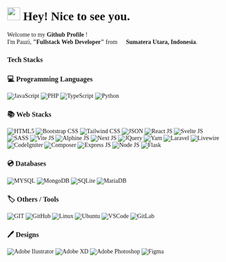 <link rel="preconnect" href="https://fonts.googleapis.com">
<link rel="preconnect" href="https://fonts.gstatic.com" crossorigin>
<link href="https://fonts.googleapis.com/css2?family=Nunito+Sans:ital,wght@0,100;0,200;0,300;0,400;0,500;0,600;0,700;0,800;0,900;1,100;1,200;1,300;1,400;1,500;1,600;1,700;1,800;1,900&display=swap" rel="stylesheet">

<div style="font-family: Nunito">
<h1><img src="https://emojis.slackmojis.com/emojis/images/1531849430/4246/blob-sunglasses.gif?1531849430" width="30"/> <b>Hey! Nice to see you. 🫠</b></h1>

<p>Welcome to my <b>Github Profile </b>! </br> I'm Pauzi, <b>"Fullstack Web Developer"</b> from <img src="https://cdn-icons-png.flaticon.com/512/939/939651.png" width="13"/> <b>Sumatera Utara, Indonesia</b>.</p>

<h3><b>Tech Stacks</b></h3>

<h3><b>💻 Programming Languages</b></h3>

<p>
<img alt="JavaScript" src="https://img.shields.io/badge/JavaScript-323330?style=for-the-badge&logo=javascript&logoColor=F7DF1E">
<img alt="PHP" src="https://img.shields.io/badge/PHP-777BB4?style=for-the-badge&logo=php&logoColor=white">
<img alt="TypeScript" src="https://img.shields.io/badge/TypeScript-007ACC?style=for-the-badge&logo=typescript&logoColor=white">
<img alt="Python" src="https://img.shields.io/badge/Python-FFD43B?style=for-the-badge&logo=python&logoColor=blue">
</p>

<h3><b>📚 Web Stacks</b></h3>

<p>
<img alt="HTML5" src="https://img.shields.io/badge/HTML5-E34F26?style=for-the-badge&logo=html5&logoColor=white">
<img alt="Bootstrap CSS" src="https://img.shields.io/badge/Bootstrap-563D7C?style=for-the-badge&logo=bootstrap&logoColor=white">
<img alt="Tailwind CSS" src="https://img.shields.io/badge/Tailwind_CSS-38B2AC?style=for-the-badge&logo=tailwind-css&logoColor=white">
<img alt="JSON" src="https://img.shields.io/badge/json-5E5C5C?style=for-the-badge&logo=json&logoColor=white">
<img alt="React JS" src="https://img.shields.io/badge/React-20232A?style=for-the-badge&logo=react&logoColor=61DAFB">
<img alt="Svelte JS" src="https://img.shields.io/badge/Svelte-FF3E00?style=for-the-badge&logo=svelte&logoColor=white">
<img alt="SASS" src="https://img.shields.io/badge/Sass-CC6699?style=for-the-badge&logo=sass&logoColor=white">
<img alt="Vite JS" src="https://img.shields.io/badge/Vite-B73BFE?style=for-the-badge&logo=vite&logoColor=FFD62E">
<img alt="Alphine JS" src="https://img.shields.io/badge/AlpineJS-8BC0D0?style=for-the-badge&logo=alpine.js&logoColor=black">
<img alt="Next JS" src="https://img.shields.io/badge/next.js-000000?style=for-the-badge&logo=nextdotjs&logoColor=white">
<img alt="JQuery" src="https://img.shields.io/badge/jQuery-0769AD?style=for-the-badge&logo=jquery&logoColor=white">
<img alt="Yarn" src="https://img.shields.io/badge/Yarn-2C8EBB?style=for-the-badge&logo=yarn&logoColor=white">

<img alt="Laravel" src="https://img.shields.io/badge/Laravel-FF2D20?style=for-the-badge&logo=laravel&logoColor=white">
<img alt="Livewire" src="https://img.shields.io/badge/livewire-4e56a6?style=for-the-badge&logo=livewire&logoColor=white">
<img alt="CodeIgniter" src="https://img.shields.io/badge/Codeigniter-EF4223?style=for-the-badge&logo=codeigniter&logoColor=white">
<img alt="Composer" src="https://img.shields.io/badge/Composer-885630?style=for-the-badge&logo=Composer&logoColor=white">
<img alt="Express JS" src="https://img.shields.io/badge/Express.js-000000?style=for-the-badge&logo=express&logoColor=white">
<img alt="Node JS" src="https://img.shields.io/badge/Node.js-339933?style=for-the-badge&logo=nodedotjs&logoColor=white">
<img alt="Flask" src="https://img.shields.io/badge/Flask-000000?style=for-the-badge&logo=flask&logoColor=white">
</p>

<h3><b>💿 Databases</b></h3>

<p>
<img alt="MYSQL" src="https://img.shields.io/badge/MySQL-005C84?style=for-the-badge&logo=mysql&logoColor=white">
<img alt="MongoDB" src="https://img.shields.io/badge/MongoDB-4EA94B?style=for-the-badge&logo=mongodb&logoColor=white">
<img alt="SQLite" src="https://img.shields.io/badge/SQLite-07405E?style=for-the-badge&logo=sqlite&logoColor=white">
<img alt="MariaDB" src="https://img.shields.io/badge/MariaDB-003545?style=for-the-badge&logo=mariadb&logoColor=white">
</p>

<h3><b>🏷️ Others / Tools</b></h3>

<p>
<img alt="GIT" src="https://img.shields.io/badge/GIT-E44C30?style=for-the-badge&logo=git&logoColor=white">
<img alt="GitHub" src="https://img.shields.io/badge/GitHub-100000?style=for-the-badge&logo=github&logoColor=white">
<img alt="Linux" src="https://img.shields.io/badge/Linux-FCC624?style=for-the-badge&logo=linux&logoColor=black">
<img alt="Ubuntu" src="https://img.shields.io/badge/Ubuntu-E95420?style=for-the-badge&logo=ubuntu&logoColor=white">
<img alt="VSCode" src="https://img.shields.io/badge/VSCode-0078D4?style=for-the-badge&logo=visual%20studio%20code&logoColor=white">
<img alt="GitLab" src="https://img.shields.io/badge/GitLab-330F63?style=for-the-badge&logo=gitlab&logoColor=white">

</p>

<h3><b>🖊️ Designs</b></h3>

<p>
<img alt="Adobe Ilustrator" src="https://img.shields.io/badge/Adobe%20Illustrator-FF9A00?style=for-the-badge&logo=adobe%20illustrator&logoColor=white">
<img alt="Adobe XD" src="https://img.shields.io/badge/Adobe%20XD-470137?style=for-the-badge&logo=Adobe%20XD&logoColor=#FF61F6">
<img alt="Adobe Photoshop" src="https://img.shields.io/badge/Adobe%20Photoshop-31A8FF?style=for-the-badge&logo=Adobe%20Photoshop&logoColor=black">
<img alt="Figma" src="https://img.shields.io/badge/Figma-F24E1E?style=for-the-badge&logo=figma&logoColor=white">

</p>

</div>
